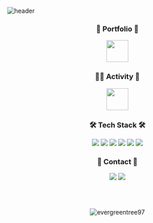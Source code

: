![header](https://capsule-render.vercel.app/api?type=slice&color=gradient&height=300&section=header&text=SangrokChoi&fontSize=80&fontColor=3C3A39)

<div align="center">

<h3>🌱 Portfolio 🌱</h3>

[<img src="https://user-images.githubusercontent.com/70064912/192103166-4a5a55a5-790f-41db-8cd4-7b1e62bfb08c.svg" width="50" height="50">](https://maroon-creator-b61.notion.site/Evergreen-Green-Android-Developer-fdd9b5cf9eb64e4d9e146d6ce56083a6)

<h3>🏃‍♀️ Activity 🏃‍</h3>

<img src="https://user-images.githubusercontent.com/70064912/192104232-022954a2-4cc7-4fe8-861e-5a83a1a49e30.png" width="50" height="50">

<h3>🛠 Tech Stack 🛠</h3>
<img src="https://img.shields.io/badge/Jetpack Compose-4285F4?style=flat-square&logo=Jetpack Compose&logoColor=white&color=000000"/></a>
<img src="https://img.shields.io/badge/Android-11B48A?style=flat-square&logo=Android&logoColor=white&color=3DDC84"/></a>
<img src="https://img.shields.io/badge/Java-11B48A?style=flat-square&logo=Java&logoColor=white&color=007396"/></a>
<img src="https://img.shields.io/badge/Kotlin-11B48A?style=flat-square&logo=Kotlin&logoColor=white&color=7F52FF"/></a>
<img src="https://img.shields.io/badge/Git-11B48A?style=flat-square&logo=Git&logoColor=white&color=F05032"/></a>
<img src="https://img.shields.io/badge/Notion-11B48A?style=flat-square&logo=Notion&logoColor=white&color=000000"/></a>
<h3>🤝 Contact 🤝</h4>
<a href = "https://www.instagram.com/evergreen_tree_97/">
<img src="https://img.shields.io/badge/Instagram-11B48A?style=flat-square&logo=Instagram&logoColor=white&color=E4405F&link=https://www.instagram.com/evergreen_tree_97/"/></a>
<a href = "https://velog.io/@evergreen_tree/">
<img src="https://img.shields.io/badge/Tech%20Blog-11B48A?style=flat-square&logo=Vimeo&logoColor=white&link=https://velog.io/@evergreen_tree/"/></a>

<br><br>

<img align="center" src="https://github-readme-stats.vercel.app/api?username=evergreentree97&show_icons=true&theme=gruvbox&locale=en" alt="evergreentree97" /></p>
</div>
